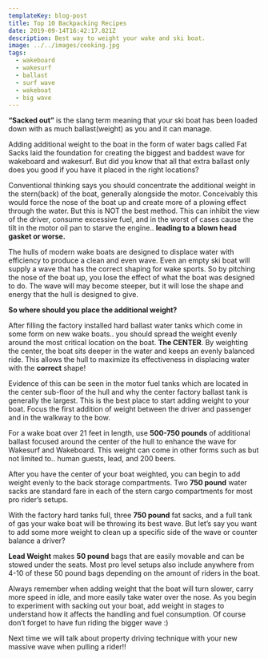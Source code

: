 ```yaml
---
templateKey: blog-post
title: Top 10 Backpacking Recipes
date: 2019-09-14T16:42:17.821Z
description: Best way to weight your wake and ski boat.
image: ../../images/cooking.jpg
tags:
  - wakeboard
  - wakesurf
  - ballast
  - surf wave
  - wakeboat
  - big wave
---
```


**“Sacked out”** is the slang term meaning that your ski boat has been loaded down with as much ballast(weight) as you and it can manage. 

Adding additional weight to the boat in the form of water bags called Fat Sacks laid the foundation for creating the biggest and baddest wave for wakeboard and wakesurf. But did you know that all that extra ballast only does you good if you have it placed in the right locations?

Conventional thinking says you should concentrate the additional weight in the stern(back) of the boat, generally alongside the motor. Conceivably this would force the nose of the boat up and create more of a plowing effect through the water. But this is NOT the best method. This can inhibit the view of the driver, consume excessive fuel, and in the worst of cases cause the tilt in the motor oil pan to starve the engine.. **leading to a blown head gasket or worse.**

The hulls of modern wake boats are designed to displace water with efficiency to produce a clean and even wave. Even an empty ski boat will supply a wave that has the correct shaping for wake sports. So by pitching the nose of the boat up, you lose the effect of what the boat was designed to do. The wave will may become steeper, but it will lose the shape and energy that the hull is designed to give.

**So where should you place the additional weight?**

After filling the factory installed hard ballast water tanks which come in some form on new wake boats.. you should spread the weight evenly around the most critical location on the boat. **The CENTER**. By weighting the center, the boat sits deeper in the water and keeps an evenly balanced ride. This allows the hull to maximize its effectiveness in displacing water with the **correct** shape! 

Evidence of this can be seen in the motor fuel tanks which are located in the center sub-floor of the hull and why the center factory ballast tank is generally the largest. This is the best place to start adding weight to your boat. Focus the first addition of weight between the driver and passenger and in the walkway to the bow.

For a wake boat over 21 feet in length, use **500-750 pounds** of additional ballast focused around the center of the hull to enhance the wave for Wakesurf and Wakeboard. This weight can come in other forms such as but not limited to.. human guests, lead, and 200 beers.

After you have the center of your boat weighted, you can begin to add weight evenly to the back storage compartments. Two **750 pound** water sacks are standard fare in each of the stern cargo compartments for most pro rider’s setups.

With the factory hard tanks full, three **750 pound** fat sacks, and a full tank of gas your wake boat will be throwing its best wave. But let’s say you want to add some more weight to clean up a specific side of the wave or counter balance a driver?

**Lead Weight** makes **50 pound** bags that are easily movable and can be stowed under the seats. Most pro level setups also include anywhere from 4-10 of these 50 pound bags depending on the amount of riders in the boat. 

Always remember when adding weight that the boat will turn slower, carry more speed in idle, and more easily take water over the nose. As you begin to experiment with sacking out your boat, add weight in stages to understand how it affects the handling and fuel consumption. Of course don’t forget to have fun riding the bigger wave :) 

Next time we will talk about property driving technique with your new massive wave when pulling a rider!!
